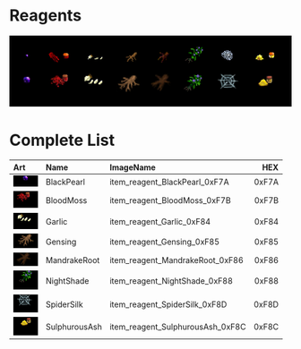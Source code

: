 
# Reagents

![Reagents](item_reagent_00_comp.jpg?raw=true "Reagents")

# Complete List
| Art      |   Name  |  ImageName |  HEX     |    
| :---        | :----- |    :---   | ---: |
| ![BlackPearl](item_reagent_BlackPearl_0xF7A.bmp?raw=true ) |BlackPearl | item_reagent_BlackPearl_0xF7A | 0xF7A |
| ![BloodMoss](item_reagent_BloodMoss_0xF7B.bmp?raw=true ) |BloodMoss | item_reagent_BloodMoss_0xF7B | 0xF7B |
| ![Garlic](item_reagent_Garlic_0xF84.bmp?raw=true ) |Garlic | item_reagent_Garlic_0xF84 | 0xF84 |
| ![Gensing](item_reagent_Gensing_0xF85.bmp?raw=true ) |Gensing | item_reagent_Gensing_0xF85 | 0xF85 |
| ![MandrakeRoot](item_reagent_MandrakeRoot_0xF86.bmp?raw=true ) |MandrakeRoot | item_reagent_MandrakeRoot_0xF86 | 0xF86 |
| ![NightShade](item_reagent_NightShade_0xF88.bmp?raw=true ) |NightShade | item_reagent_NightShade_0xF88 | 0xF88 |
| ![SpiderSilk](item_reagent_SpiderSilk_0xF8D.bmp?raw=true ) |SpiderSilk | item_reagent_SpiderSilk_0xF8D | 0xF8D |
| ![SulphurousAsh](item_reagent_SulphurousAsh_0xF8C.bmp?raw=true ) |SulphurousAsh | item_reagent_SulphurousAsh_0xF8C | 0xF8C |